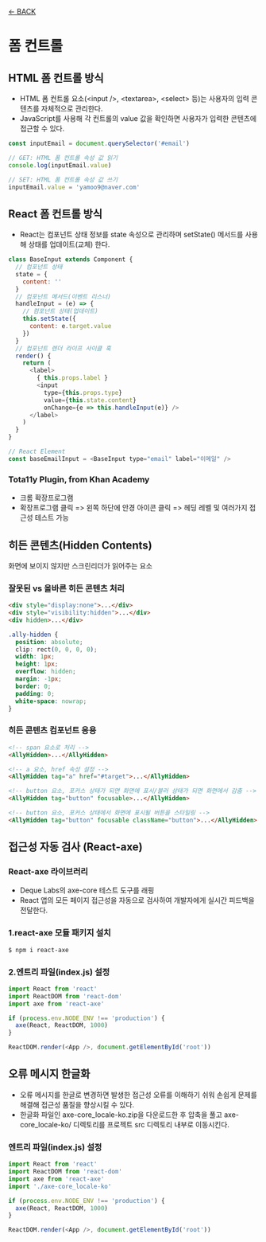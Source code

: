 [← BACK](./README.md)

# 폼 컨트롤

## HTML 폼 컨트롤 방식

- HTML 폼 컨트롤 요소(&lt;input /&gt;, &lt;textarea&gt;, &lt;select&gt; 등)는 사용자의 입력 콘텐츠를 자체적으로 관리한다. 
- JavaScript를 사용해 각 컨트롤의 value 값을 확인하면 사용자가 입력한 콘텐츠에 접근할 수 있다. 

```javascript
const inputEmail = document.querySelector('#email')

// GET: HTML 폼 컨트롤 속성 값 읽기
console.log(inputEmail.value)

// SET: HTML 폼 컨트롤 속성 값 쓰기
inputEmail.value = 'yamoo9@naver.com'
```
## React 폼 컨트롤 방식

- React는 컴포넌트 상태 정보를 state 속성으로 관리하며 setState() 메서드를 사용해 상태를 업데이트(교체) 한다.

```javascript
class BaseInput extends Component {
  // 컴포넌트 상태
  state = {
    content: ''
  }
  // 컴포넌트 메서드(이벤트 리스너)
  handleInput = (e) => {
    // 컴포넌트 상태(업데이트)
    this.setState({
      content: e.target.value
    })
  }
  // 컴포넌트 렌더 라이프 사이클 훅
  render() {
    return (
      <label>
        { this.props.label }
        <input
          type={this.props.type}
          value={this.state.content}
          onChange={e => this.handleInput(e)} />
      </label>
    )
  }
}

// React Element
const baseEmailInput = <BaseInput type="email" label="이메일" />
```

### Tota11y Plugin, from Khan Academy

- 크롬 확장프로그램
- 확장프로그램 클릭 => 왼쪽 하단에 안경 아이콘 클릭 => 헤딩 레벨 및 여러가지 접근성 테스트 가능

## 히든 콘텐츠(Hidden Contents)

화면에 보이지 않지만 스크린리더가 읽어주는 요소

### 잘못된 vs 올바른 히든 콘텐츠 처리

```html
<div style="display:none">...</div>
<div style="visibility:hidden">...</div>
<div hidden>...</div>
```

```css
.ally-hidden {
  position: absolute;
  clip: rect(0, 0, 0, 0);
  width: 1px;
  height: 1px;
  overflow: hidden;
  margin: -1px;
  border: 0;
  padding: 0;
  white-space: nowrap;
}
```

### 히든 콘텐츠 컴포넌트 응용

```html
<!-- span 요소로 처리 -->
<AllyHidden>...</AllyHidden>

<!-- a 요소, href 속성 설정 -->
<AllyHidden tag="a" href="#target">...</AllyHidden>

<!-- button 요소, 포커스 상태가 되면 화면에 표시/블러 상태가 되면 화면에서 감춤 -->
<AllyHidden tag="button" focusable>...</AllyHidden>

<!-- button 요소, 포커스 상태에서 화면에 표시될 버튼을 스타일링 -->
<AllyHidden tag="button" focusable className="button">...</AllyHidden>
```

## 접근성 자동 검사 (React-axe)

### React-axe 라이브러리

- Deque Labs의 axe-core 테스트 도구를 래핑
- React 앱의 모든 페이지 접근성을 자동으로 검사하여 개발자에게 실시간 피드백을 전달한다.

### 1.react-axe 모듈 패키지 설치

```sh
$ npm i react-axe
```

### 2.엔트리 파일(index.js) 설정

```javascript
import React from 'react'
import ReactDOM from 'react-dom'
import axe from 'react-axe'

if (process.env.NODE_ENV !== 'production') {
  axe(React, ReactDOM, 1000)
}

ReactDOM.render(<App />, document.getElementById('root'))
```

## 오류 메시지 한글화

- 오류 메시지를 한글로 변경하면 발생한 접근성 오류를 이해하기 쉬워 손쉽게 문제를 해결해 접근성 품질을 향상시킬 수 있다.
- 한글화 파일인 axe-core_locale-ko.zip을 다운로드한 후 압축을 풀고 axe-core_locale-ko/ 디렉토리를 프로젝트 src 디렉토리 내부로 이동시킨다.

### 엔트리 파일(index.js) 설정

```javascript
import React from 'react'
import ReactDOM from 'react-dom'
import axe from 'react-axe'
import './axe-core_locale-ko'

if (process.env.NODE_ENV !== 'production') {
  axe(React, ReactDOM, 1000)
}

ReactDOM.render(<App />, document.getElementById('root'))
```

